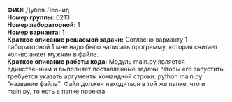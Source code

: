 **ФИО:** Дубов Леонид  
**Номер группы:** 6213  
**Номер лабораторной:** 1  
**Номер варианта:** 1  
**Краткое описание решаемой задачи:** Согласно варианту 1 лабораторной 1 мне надо было написать программу, которая считает кол-во анкет мужчин в файле.  
**Краткое описание работы кода:** Модуль main.py является единственным и выполняет поставленные задачи. Чтобы его запустить, требуется указать аргументы командной строки: python main.py "название файла". Файл должен находиться в той же папке, что и main.py, то есть в папке проекта.
